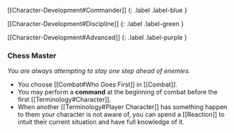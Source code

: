 
[[Character-Development#Commander]]
{: .label .label-blue }

[[Character-Development#Discipline]]
{: .label .label-green }

[[Character-Development#Advanced]]
{: .label .label-purple }
### Chess Master
*You are always attempting to stay one step ahead of enemies.*
* You choose [[Combat#Who Goes First]] in [[Combat]].
* You may perform a **command** at the beginning of combat before the first [[Terminology#Character]].
* When another [[Terminology#Player Character]] has something happen to them your character is not aware of, you can spend a [[Reaction]] to intuit their current situation and have full knowledge of it.